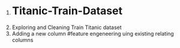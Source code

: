 1) # Titanic-Train-Dataset
2) Exploring and Cleaning Train Titanic dataset
3) Adding a new column #feature engeneering uing existing relating columns
